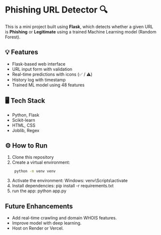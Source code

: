 # Phishing URL Detector 🔍

This is a mini project built using **Flask**, which detects whether a given URL is **Phishing** or **Legitimate** using a trained Machine Learning model (Random Forest).

## 💡 Features
- Flask-based web interface
- URL input form with validation
- Real-time predictions with icons (✅ / ⚠️)
- History log with timestamp
- Trained ML model using 48 features

## 🖥️ Tech Stack
- Python, Flask
- Scikit-learn
- HTML, CSS
- Joblib, Regex

## ⚙️ How to Run

1. Clone this repository  
2. Create a virtual environment:
   ```bash
    python -m venv venv
3. Activate the environment:
    Windows: venv\Scripts\activate
4. Install dependencies:
    pip install -r requirements.txt
5. run the app:
    python app.py

## Future Enhancements
 - Add real-time crawling and domain WHOIS features.
 - Improve model with deep learning.
 - Host on Render or Vercel.